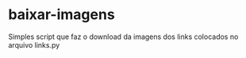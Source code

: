 # baixar-imagens
 Simples script que faz o download da imagens dos links colocados no arquivo links.py
